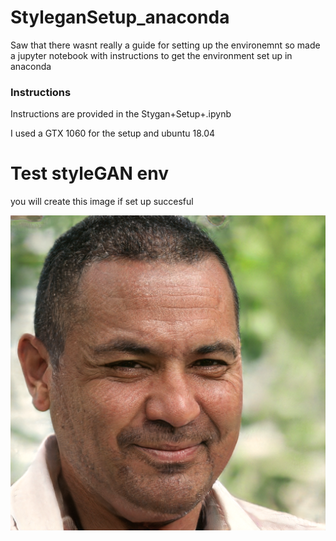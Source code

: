 # StyleganSetup_anaconda
Saw that there wasnt really a guide for setting up the environemnt so made a jupyter notebook with instructions to get the environment set up in anaconda 




### Instructions

Instructions are provided in the Stygan+Setup+.ipynb

I used a GTX 1060 for the setup and ubuntu 18.04


# Test styleGAN env 
you will create this image if set up succesful 




![Succesful Test](https://github.com/ghoersti/StyleganSetup_anaconda/blob/master/example.png)

